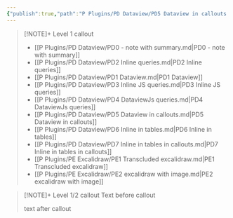 ```yaml
---
{"publish":true,"path":"P Plugins/PD Dataview/PD5 Dataview in callouts.md","permalink":"/p-plugins/pd-dataview/pd-5-dataview-in-callouts/","PassFrontmatter":true}
---
```



> [!NOTE]+ Level 1 callout
>  - [[P Plugins/PD Dataview/PD0 - note with summary.md|PD0 - note with summary]]
> - [[P Plugins/PD Dataview/PD2 Inline queries.md|PD2 Inline queries]]
> - [[P Plugins/PD Dataview/PD1 Dataview.md|PD1 Dataview]]
> - [[P Plugins/PD Dataview/PD3 Inline JS queries.md|PD3 Inline JS queries]]
> - [[P Plugins/PD Dataview/PD4 DataviewJs queries.md|PD4 DataviewJs queries]]
> - [[P Plugins/PD Dataview/PD5 Dataview in callouts.md|PD5 Dataview in callouts]]
> - [[P Plugins/PD Dataview/PD6 Inline in tables.md|PD6 Inline in tables]]
> - [[P Plugins/PD Dataview/PD7 Inline in tables in callouts.md|PD7 Inline in tables in callouts]]
> - [[P Plugins/PE Excalidraw/PE1 Transcluded excalidraw.md|PE1 Transcluded excalidraw]]
> - [[P Plugins/PE Excalidraw/PE2 excalidraw with image.md|PE2 excalidraw with image]]
> 

> [!NOTE]+ Level 1/2 callout
> Text before callout
> 
> 
> 
> text after callout
